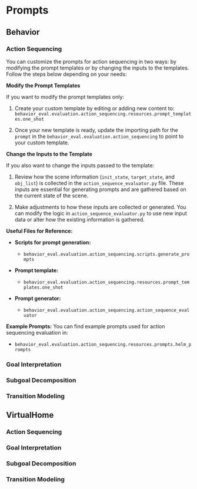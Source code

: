 # Prompts

## Behavior

### Action Sequencing

You can customize the prompts for action sequencing in two ways: by modifying the prompt templates or by changing the inputs to the templates. Follow the steps below depending on your needs:

**Modify the Prompt Templates**

If you want to modify the prompt templates only:
1. Create your custom template by editing or adding new content to: `behavior_eval.evaluation.action_sequencing.resources.prompt_templates.one_shot`
   
2. Once your new template is ready, update the importing path for the `prompt` in the `behavior_eval.evaluation.action_sequencing` to point to your custom template. 

**Change the Inputs to the Template**

If you also want to change the inputs passed to the template:
1. Review how the scene information (`init_state`, `target_state`, and `obj_list`) is collected in the `action_sequence_evaluator.py` file. These inputs are essential for generating prompts and are gathered based on the current state of the scene.

2. Make adjustments to how these inputs are collected or generated. You can modify the logic in `action_sequence_evaluator.py` to use new input data or alter how the existing information is gathered.

**Useful Files for Reference:**
- **Scripts for prompt generation:**
  - `behavior_eval.evaluation.action_sequencing.scripts.generate_prompts`
  
- **Prompt template:**
  - `behavior_eval.evaluation.action_sequencing.resources.prompt_templates.one_shot`
  
- **Prompt generator:**
  - `behavior_eval.evaluation.action_sequencing.action_sequence_evaluator`

**Example Prompts:**
You can find example prompts used for action sequencing evaluation in:
- `behavior_eval.evaluation.action_sequencing.resources.prompts.helm_prompts`


### Goal Interpretation

### Subgoal Decomposition

### Transition Modeling

## VirtualHome

### Action Sequencing

### Goal Interpretation

### Subgoal Decomposition

### Transition Modeling
